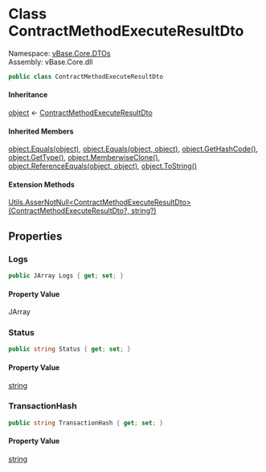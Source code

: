# <a id="vBase_Core_DTOs_ContractMethodExecuteResultDto"></a> Class ContractMethodExecuteResultDto

Namespace: [vBase.Core.DTOs](vBase.Core.DTOs.md)  
Assembly: vBase.Core.dll  

```csharp
public class ContractMethodExecuteResultDto
```

#### Inheritance

[object](https://learn.microsoft.com/dotnet/api/system.object) ← 
[ContractMethodExecuteResultDto](vBase.Core.DTOs.ContractMethodExecuteResultDto.md)

#### Inherited Members

[object.Equals\(object\)](https://learn.microsoft.com/dotnet/api/system.object.equals\#system\-object\-equals\(system\-object\)), 
[object.Equals\(object, object\)](https://learn.microsoft.com/dotnet/api/system.object.equals\#system\-object\-equals\(system\-object\-system\-object\)), 
[object.GetHashCode\(\)](https://learn.microsoft.com/dotnet/api/system.object.gethashcode), 
[object.GetType\(\)](https://learn.microsoft.com/dotnet/api/system.object.gettype), 
[object.MemberwiseClone\(\)](https://learn.microsoft.com/dotnet/api/system.object.memberwiseclone), 
[object.ReferenceEquals\(object, object\)](https://learn.microsoft.com/dotnet/api/system.object.referenceequals), 
[object.ToString\(\)](https://learn.microsoft.com/dotnet/api/system.object.tostring)

#### Extension Methods

[Utils.AsserNotNull<ContractMethodExecuteResultDto\>\(ContractMethodExecuteResultDto?, string?\)](vBase.Core.Utilities.Utils.md\#vBase\_Core\_Utilities\_Utils\_AsserNotNull\_\_1\_\_\_0\_System\_String\_)

## Properties

### <a id="vBase_Core_DTOs_ContractMethodExecuteResultDto_Logs"></a> Logs

```csharp
public JArray Logs { get; set; }
```

#### Property Value

 JArray

### <a id="vBase_Core_DTOs_ContractMethodExecuteResultDto_Status"></a> Status

```csharp
public string Status { get; set; }
```

#### Property Value

 [string](https://learn.microsoft.com/dotnet/api/system.string)

### <a id="vBase_Core_DTOs_ContractMethodExecuteResultDto_TransactionHash"></a> TransactionHash

```csharp
public string TransactionHash { get; set; }
```

#### Property Value

 [string](https://learn.microsoft.com/dotnet/api/system.string)

